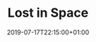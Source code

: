---
issue: 0719
title: "Lost in Space"
episode: Episode 6
imdb: https://www.themoviedb.org/tv/75758?language=en-US
cover: https://image.tmdb.org/t/p/w1280/y8NJnTXzb4rio9uvVYFVrXEMofU.jpg
date: 2019-07-17T22:15:00+01:00
---